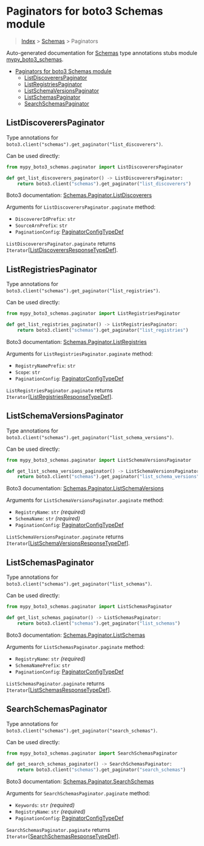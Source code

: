 # Paginators for boto3 Schemas module

> [Index](..) > [Schemas](.) > Paginators

Auto-generated documentation for
[Schemas](https://boto3.amazonaws.com/v1/documentation/api/1.17.71/reference/services/schemas.html#Schemas)
type annotations stubs module
[mypy_boto3_schemas](https://pypi.org/project/mypy-boto3-schemas/).

- [Paginators for boto3 Schemas module](#paginators-for-boto3-schemas-module)
  - [ListDiscoverersPaginator](#listdiscovererspaginator)
  - [ListRegistriesPaginator](#listregistriespaginator)
  - [ListSchemaVersionsPaginator](#listschemaversionspaginator)
  - [ListSchemasPaginator](#listschemaspaginator)
  - [SearchSchemasPaginator](#searchschemaspaginator)

## ListDiscoverersPaginator

Type annotations for
`boto3.client("schemas").get_paginator("list_discoverers")`.

Can be used directly:

```python
from mypy_boto3_schemas.paginator import ListDiscoverersPaginator

def get_list_discoverers_paginator() -> ListDiscoverersPaginator:
    return boto3.client("schemas").get_paginator("list_discoverers")
```

Boto3 documentation:
[Schemas.Paginator.ListDiscoverers](https://boto3.amazonaws.com/v1/documentation/api/1.17.71/reference/services/schemas.html#Schemas.Paginator.ListDiscoverers)

Arguments for `ListDiscoverersPaginator.paginate` method:

- `DiscovererIdPrefix`: `str`
- `SourceArnPrefix`: `str`
- `PaginationConfig`:
  [PaginatorConfigTypeDef](./type_defs.md#paginatorconfigtypedef)

`ListDiscoverersPaginator.paginate` returns
`Iterator`\[[ListDiscoverersResponseTypeDef](./type_defs.md#listdiscoverersresponsetypedef)\].

## ListRegistriesPaginator

Type annotations for
`boto3.client("schemas").get_paginator("list_registries")`.

Can be used directly:

```python
from mypy_boto3_schemas.paginator import ListRegistriesPaginator

def get_list_registries_paginator() -> ListRegistriesPaginator:
    return boto3.client("schemas").get_paginator("list_registries")
```

Boto3 documentation:
[Schemas.Paginator.ListRegistries](https://boto3.amazonaws.com/v1/documentation/api/1.17.71/reference/services/schemas.html#Schemas.Paginator.ListRegistries)

Arguments for `ListRegistriesPaginator.paginate` method:

- `RegistryNamePrefix`: `str`
- `Scope`: `str`
- `PaginationConfig`:
  [PaginatorConfigTypeDef](./type_defs.md#paginatorconfigtypedef)

`ListRegistriesPaginator.paginate` returns
`Iterator`\[[ListRegistriesResponseTypeDef](./type_defs.md#listregistriesresponsetypedef)\].

## ListSchemaVersionsPaginator

Type annotations for
`boto3.client("schemas").get_paginator("list_schema_versions")`.

Can be used directly:

```python
from mypy_boto3_schemas.paginator import ListSchemaVersionsPaginator

def get_list_schema_versions_paginator() -> ListSchemaVersionsPaginator:
    return boto3.client("schemas").get_paginator("list_schema_versions")
```

Boto3 documentation:
[Schemas.Paginator.ListSchemaVersions](https://boto3.amazonaws.com/v1/documentation/api/1.17.71/reference/services/schemas.html#Schemas.Paginator.ListSchemaVersions)

Arguments for `ListSchemaVersionsPaginator.paginate` method:

- `RegistryName`: `str` *(required)*
- `SchemaName`: `str` *(required)*
- `PaginationConfig`:
  [PaginatorConfigTypeDef](./type_defs.md#paginatorconfigtypedef)

`ListSchemaVersionsPaginator.paginate` returns
`Iterator`\[[ListSchemaVersionsResponseTypeDef](./type_defs.md#listschemaversionsresponsetypedef)\].

## ListSchemasPaginator

Type annotations for `boto3.client("schemas").get_paginator("list_schemas")`.

Can be used directly:

```python
from mypy_boto3_schemas.paginator import ListSchemasPaginator

def get_list_schemas_paginator() -> ListSchemasPaginator:
    return boto3.client("schemas").get_paginator("list_schemas")
```

Boto3 documentation:
[Schemas.Paginator.ListSchemas](https://boto3.amazonaws.com/v1/documentation/api/1.17.71/reference/services/schemas.html#Schemas.Paginator.ListSchemas)

Arguments for `ListSchemasPaginator.paginate` method:

- `RegistryName`: `str` *(required)*
- `SchemaNamePrefix`: `str`
- `PaginationConfig`:
  [PaginatorConfigTypeDef](./type_defs.md#paginatorconfigtypedef)

`ListSchemasPaginator.paginate` returns
`Iterator`\[[ListSchemasResponseTypeDef](./type_defs.md#listschemasresponsetypedef)\].

## SearchSchemasPaginator

Type annotations for `boto3.client("schemas").get_paginator("search_schemas")`.

Can be used directly:

```python
from mypy_boto3_schemas.paginator import SearchSchemasPaginator

def get_search_schemas_paginator() -> SearchSchemasPaginator:
    return boto3.client("schemas").get_paginator("search_schemas")
```

Boto3 documentation:
[Schemas.Paginator.SearchSchemas](https://boto3.amazonaws.com/v1/documentation/api/1.17.71/reference/services/schemas.html#Schemas.Paginator.SearchSchemas)

Arguments for `SearchSchemasPaginator.paginate` method:

- `Keywords`: `str` *(required)*
- `RegistryName`: `str` *(required)*
- `PaginationConfig`:
  [PaginatorConfigTypeDef](./type_defs.md#paginatorconfigtypedef)

`SearchSchemasPaginator.paginate` returns
`Iterator`\[[SearchSchemasResponseTypeDef](./type_defs.md#searchschemasresponsetypedef)\].
